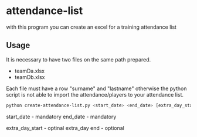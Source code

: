 # attendance-list
with this program you can create an excel for a training attendance list

## Usage

It is necessary to have two files on the same path prepared.
- teamDa.xlsx
- teamDb.xlsx

Each file must have a row "surname" and "lastname" otherwise the python script is not able to import the attendance/players to your attendance list.

```bash
python create-attendance-list.py <start_date> <end_date> [extra_day_start extra_day_end]
```

start_date - mandatory
end_date - mandatory

extra_day_start - optinal
extra_day end - optional
